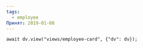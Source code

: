 ```yaml
---
tags:
  - employee
Принят: 2019-01-08
---
```


```dataviewjs
await dv.view("views/employee-card", {"dv": dv});
```